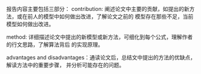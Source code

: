 报告内容主要包括三部分：
contribution: 阐述论文中主要的贡献，如提出的新方法，或在前人的模型中如何做出改进，了解论文之前的 模型存在那些不足，当前模型如何做出改进。 

method: 详细描述论文中提出的新模型或新方法，可细化到每个公式，理解作者的行文思路，了解算法背后 的实现原理。

 advantages and disadvantages：通读论文后，总结文中提出的方法的优缺点，解读方法中的重要步骤， 并分析可能存在的问题。